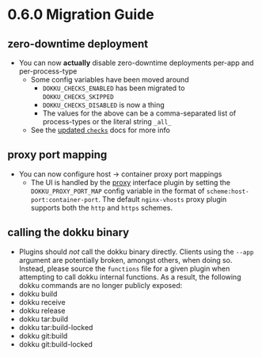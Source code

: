 # 0.6.0 Migration Guide

## zero-downtime deployment

- You can now **actually** disable zero-downtime deployments per-app and per-process-type
  - Some config variables have been moved around
    - `DOKKU_CHECKS_ENABLED` has been migrated to `DOKKU_CHECKS_SKIPPED`
    - `DOKKU_CHECKS_DISABLED` is now a thing
    - The values for the above can be a comma-separated list of process-types or the literal string `_all_`
  - See the [updated `checks`](/dokku/checks-examples/) docs for more info

## proxy port mapping

- You can now configure host -> container proxy port mappings
  - The UI is handled by the [proxy](/dokku/proxy/) interface plugin by setting the `DOKKU_PROXY_PORT_MAP` config variable in the format of `scheme:host-port:container-port`. The default `nginx-vhosts` proxy plugin supports both the `http` and `https` schemes.

## calling the dokku binary

- Plugins should *not* call the dokku binary directly. Clients using the `--app` argument are potentially broken, amongst others, when doing so. Instead, please source the `functions` file for a given plugin when attempting to call dokku internal functions. As a result, the following dokku commands are no longer publicly exposed:
 - dokku build
 - dokku receive
 - dokku release
 - dokku tar:build
 - dokku tar:build-locked
 - dokku git:build
 - dokku git:build-locked
